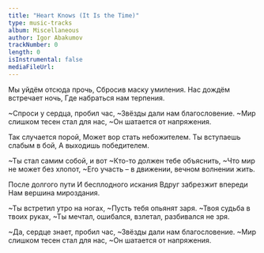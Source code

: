 ```yaml
---
title: "Heart Knows (It Is the Time)"
type: music-tracks
album: Miscellaneous
author: Igor Abakumov
trackNumber: 0
length: 0
isInstrumental: false
mediaFileUrl: 
---
```


Мы уйдём отсюда прочь,
Сбросив маску умиления.
Нас дождём встречает ночь,
Где набраться нам терпения.

~Спроси у сердца, пробил час,
~Звёзды дали нам благословение.
~Мир слишком тесен стал для нас,
~Он шатается от напряжения.

Так случается порой,
Может вор стать небожителем.
Ты вступаешь слабым в бой,
А выходишь победителем.

~Ты стал самим собой, и вот
~Кто-то должен тебе объяснить,
~Что мир не может без хлопот,
~Его участь – в движении, вечном волнении жить.

После долгого пути
И бесплодного искания
Вдруг забрезжит впереди
Нам вершина мироздания.

~Ты встретил утро на ногах,
~Пусть тебя опьянят заря.
~Твоя судьба в твоих руках,
~Ты мечтал, ошибался, взлетал, разбивался не зря.

~Да, сердце знает, пробил час,
~Звёзды дали нам благословение.
~Мир слишком тесен стал для нас,
~Он шатается от напряжения.

